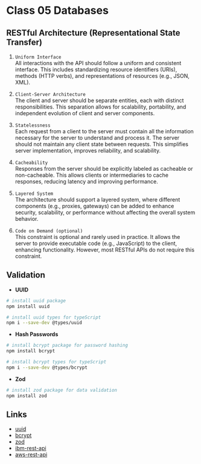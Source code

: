 # Class 05 Databases

## RESTful Architecture (Representational State Transfer)

1. `Uniform Interface`  
   All interactions with the API should follow a uniform and consistent interface. This includes standardizing resource identifiers (URIs), methods (HTTP verbs), and representations of resources (e.g., JSON, XML).

2. `Client-Server Architecture`  
   The client and server should be separate entities, each with distinct responsibilities. This separation allows for scalability, portability, and independent evolution of client and server components.

3. `Statelessness`  
   Each request from a client to the server must contain all the information necessary for the server to understand and process it. The server should not maintain any client state between requests. This simplifies server implementation, improves reliability, and scalability.

4. `Cacheability`  
   Responses from the server should be explicitly labeled as cacheable or non-cacheable. This allows clients or intermediaries to cache responses, reducing latency and improving performance.

5. `Layered System`  
   The architecture should support a layered system, where different components (e.g., proxies, gateways) can be added to enhance security, scalability, or performance without affecting the overall system behavior.

6. `Code on Demand (optional)`  
   This constraint is optional and rarely used in practice. It allows the server to provide executable code (e.g., JavaScript) to the client, enhancing functionality. However, most RESTful APIs do not require this constraint.

## Validation

- **UUID**

```bash
# install uuid package
npm install uuid

# install uuid types for typeScript
npm i --save-dev @types/uuid
```

- **Hash Passwords**

```bash
# install bcrypt package for password hashing
npm install bcrypt

# install bcrypt types for typeScript
npm i --save-dev @types/bcrypt
```

- **Zod**

```bash
# install zod package for data validation
npm install zod
```

## Links

- [uuid](https://www.npmjs.com/package/uuid)
- [bcrypt](https://www.npmjs.com/package/bcrypt)
- [zod](https://zod.dev/)
- [ibm-rest-api](https://www.ibm.com/br-pt/topics/rest-apis)
- [aws-rest-api](https://aws.amazon.com/pt/what-is/restful-api/)
